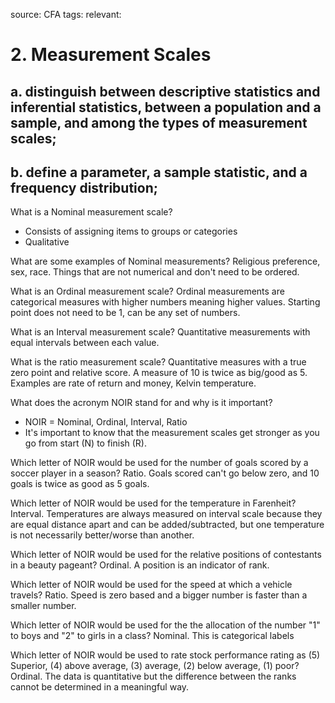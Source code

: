 source: CFA
tags: 
relevant: 

# 2. Measurement Scales

## a. distinguish between descriptive statistics and inferential statistics, between a population and a sample, and among the types of measurement scales;

## b. define a parameter, a sample statistic, and a frequency distribution;

What is a Nominal measurement scale?
- Consists of assigning items to groups or categories
- Qualitative

What are some examples of Nominal measurements?
Religious preference, sex, race. Things that are not numerical and don't need to be ordered.

What is an Ordinal measurement scale?
Ordinal measurements are categorical measures with higher numbers meaning higher values. Starting point does not need to be 1, can be any set of numbers.

What is an Interval measurement scale?
Quantitative measurements with equal intervals between each value.

What is the ratio measurement scale?
Quantitative measures with a true zero point and relative score. A measure of 10 is twice as big/good as 5. Examples are rate of return and money, Kelvin temperature.

What does the acronym NOIR stand for and why is it important?
- NOIR = Nominal, Ordinal, Interval, Ratio
- It's important to know that the measurement scales get stronger as you go from start (N) to finish (R).

Which letter of NOIR would be used for the number of goals scored by a soccer player in a season?
Ratio. Goals scored can't go below zero, and 10 goals is twice as good as 5 goals.

Which letter of NOIR would be used for the temperature in Farenheit?
Interval. Temperatures are always measured on interval scale because they are equal distance apart and can be added/subtracted, but one temperature is not necessarily better/worse than another.

Which letter of NOIR would be used for the relative positions of contestants in a beauty pageant?
Ordinal. A position is an indicator of rank.

Which letter of NOIR would be used for the speed at which a vehicle travels?
Ratio. Speed is zero based and a bigger number is faster than a smaller number.

Which letter of NOIR would be used for the the allocation of the number "1" to boys and "2" to girls in a class?
Nominal. This is categorical labels

Which letter of NOIR would be used to rate stock performance rating as (5) Superior, (4) above average, (3) average, (2) below average, (1) poor?
Ordinal. The data is quantitative but the difference between the ranks cannot be determined in a meaningful way.

